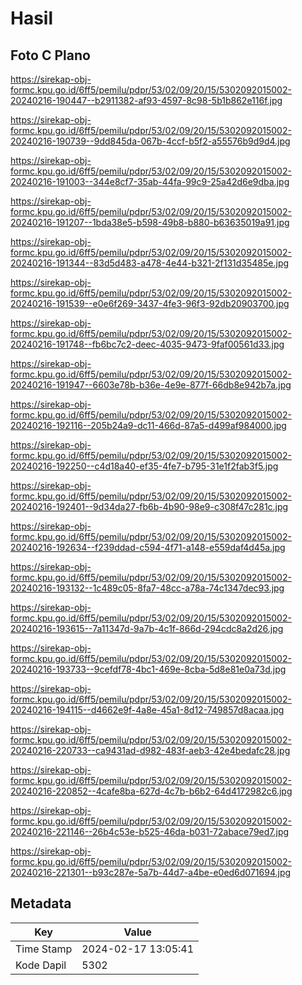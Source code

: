 # Hasil

## Foto C Plano

https://sirekap-obj-formc.kpu.go.id/6ff5/pemilu/pdpr/53/02/09/20/15/5302092015002-20240216-190447--b2911382-af93-4597-8c98-5b1b862e116f.jpg

https://sirekap-obj-formc.kpu.go.id/6ff5/pemilu/pdpr/53/02/09/20/15/5302092015002-20240216-190739--9dd845da-067b-4ccf-b5f2-a55576b9d9d4.jpg

https://sirekap-obj-formc.kpu.go.id/6ff5/pemilu/pdpr/53/02/09/20/15/5302092015002-20240216-191003--344e8cf7-35ab-44fa-99c9-25a42d6e9dba.jpg

https://sirekap-obj-formc.kpu.go.id/6ff5/pemilu/pdpr/53/02/09/20/15/5302092015002-20240216-191207--1bda38e5-b598-49b8-b880-b63635019a91.jpg

https://sirekap-obj-formc.kpu.go.id/6ff5/pemilu/pdpr/53/02/09/20/15/5302092015002-20240216-191344--83d5d483-a478-4e44-b321-2f131d35485e.jpg

https://sirekap-obj-formc.kpu.go.id/6ff5/pemilu/pdpr/53/02/09/20/15/5302092015002-20240216-191539--e0e6f269-3437-4fe3-96f3-92db20903700.jpg

https://sirekap-obj-formc.kpu.go.id/6ff5/pemilu/pdpr/53/02/09/20/15/5302092015002-20240216-191748--fb6bc7c2-deec-4035-9473-9faf00561d33.jpg

https://sirekap-obj-formc.kpu.go.id/6ff5/pemilu/pdpr/53/02/09/20/15/5302092015002-20240216-191947--6603e78b-b36e-4e9e-877f-66db8e942b7a.jpg

https://sirekap-obj-formc.kpu.go.id/6ff5/pemilu/pdpr/53/02/09/20/15/5302092015002-20240216-192116--205b24a9-dc11-466d-87a5-d499af984000.jpg

https://sirekap-obj-formc.kpu.go.id/6ff5/pemilu/pdpr/53/02/09/20/15/5302092015002-20240216-192250--c4d18a40-ef35-4fe7-b795-31e1f2fab3f5.jpg

https://sirekap-obj-formc.kpu.go.id/6ff5/pemilu/pdpr/53/02/09/20/15/5302092015002-20240216-192401--9d34da27-fb6b-4b90-98e9-c308f47c281c.jpg

https://sirekap-obj-formc.kpu.go.id/6ff5/pemilu/pdpr/53/02/09/20/15/5302092015002-20240216-192634--f239ddad-c594-4f71-a148-e559daf4d45a.jpg

https://sirekap-obj-formc.kpu.go.id/6ff5/pemilu/pdpr/53/02/09/20/15/5302092015002-20240216-193132--1c489c05-8fa7-48cc-a78a-74c1347dec93.jpg

https://sirekap-obj-formc.kpu.go.id/6ff5/pemilu/pdpr/53/02/09/20/15/5302092015002-20240216-193615--7a11347d-9a7b-4c1f-866d-294cdc8a2d26.jpg

https://sirekap-obj-formc.kpu.go.id/6ff5/pemilu/pdpr/53/02/09/20/15/5302092015002-20240216-193733--9cefdf78-4bc1-469e-8cba-5d8e81e0a73d.jpg

https://sirekap-obj-formc.kpu.go.id/6ff5/pemilu/pdpr/53/02/09/20/15/5302092015002-20240216-194115--d4662e9f-4a8e-45a1-8d12-749857d8acaa.jpg

https://sirekap-obj-formc.kpu.go.id/6ff5/pemilu/pdpr/53/02/09/20/15/5302092015002-20240216-220733--ca9431ad-d982-483f-aeb3-42e4bedafc28.jpg

https://sirekap-obj-formc.kpu.go.id/6ff5/pemilu/pdpr/53/02/09/20/15/5302092015002-20240216-220852--4cafe8ba-627d-4c7b-b6b2-64d4172982c6.jpg

https://sirekap-obj-formc.kpu.go.id/6ff5/pemilu/pdpr/53/02/09/20/15/5302092015002-20240216-221146--26b4c53e-b525-46da-b031-72abace79ed7.jpg

https://sirekap-obj-formc.kpu.go.id/6ff5/pemilu/pdpr/53/02/09/20/15/5302092015002-20240216-221301--b93c287e-5a7b-44d7-a4be-e0ed6d071694.jpg


## Metadata

| Key        | Value               |
| ---------- | ------------------- |
| Time Stamp | 2024-02-17 13:05:41 |
| Kode Dapil | 5302                |



